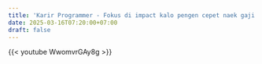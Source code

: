 ```yaml
---
title: 'Karir Programmer - Fokus di impact kalo pengen cepet naek gaji dan hidup lebih tenang'
date: 2025-03-16T07:20:00+07:00
draft: false
---
```


{{< youtube WwomvrGAy8g >}}
